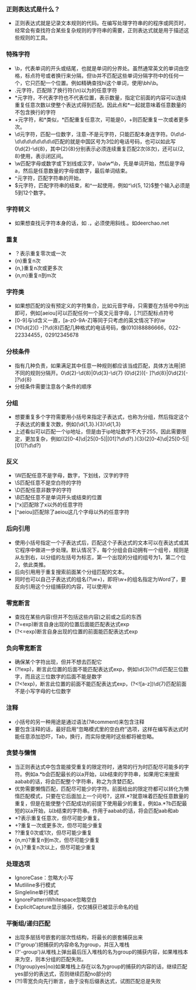 ### 正则表达式是什么？

- 正则表达式就是记录文本规则的代码。在编写处理字符串的的程序或网页时，经常会有查找符合某些复杂规则的字符串的需要，正则表达式就是用于描述这些规则的工具。

### 特殊字符

- \b，代表单词的开头或结尾，也就是单词的分界处。虽然通常英文的单词由空格，标点符号或者换行来分隔，但\b并不匹配这些单词分隔字符中的任何一个，它只匹配一个位置。例如精确查找hi这个单词，使用\bhi\b。
- .元字符，匹配除了换行符(\n)以为的任意字符
- *元字符，不代表字符也不代表位置，表示数量，指定它前面的内容可以连续重复任意次数以使整个表达式得到匹配。因此点和\*一起就意味着任意数量的不包含换行的字符
- +元字符，和*类似，\*匹配重复任意次，可能是0，+则匹配重复一次或者更多次。
- \d元字符，匹配一位数字，注意-不是元字符，只能匹配本身连字符。0\d\d-\d\d\d\d\d\d\d\d匹配的就是中国区号为3位的电话号码，也可以如此写0\d{2}-\d{8}，其中{2}{8}分别表示必须连续重复匹配2次(8次)，还可以{2, 8}使用，表示闭区间。
- \w匹配字母或数字或下划线或汉字，\ba\w*\b，先是单词开始，然后是字母a，然后是任意数量的字母或数字，最后单词结束。
- ^元字符，匹配字符串的开始，
- $元字符，匹配字符串的结束，和^一起使用，例如^\d{5, 12}$整个输入必须是5到12个数字。

### 字符转义

- 如果想查找元字符本身的话，如 .，必须使用斜线.。如deerchao\.net

### 重复

- ？表示重复零次或一次
- {n}重复n次
- {n,}重复n次或更多次
- {n,m}重复n到m次

### 字符类

- 如果想匹配的没有预定义的字符集合，比如元音字母，只需要在方括号中列出即可，例如[aeiou]可以匹配任何一个英文元音字母，[.?!]匹配标点符号
- [0-9]与\d含义一直，[a-z0-9A-Z]等同于只考虑的英文情况下的\w
- \(?0\d{2}[) -]?\d{8}匹配几种格式的电话号码，像(010)88886666，022-22334455，02912345678

### 分枝条件

- 指有几种负责，如果满足其中任意一种规则都应该当成匹配，具体方法用|把不同的规则分隔开。0\d{2}-\d{8}|0\d{3}-\d{7}  \(0\d{2}\)[- ]?\d{8}|0\d{2}[- ]?\d{8}
- 分枝条件需要注意各个条件的顺序

### 分组

- 想要重复多个字符需要用小括号来指定子表达式，也称为分组，然后指定这个子表达式的重复次数，例如(\d{1,3}\.){3}\d{1,3}
- 上述看似可以匹配一个ip地址，但是由于ip地址数字不大于255，因此需要限定，更加复杂，例如((2[0-4]\d|25[0-5]|[01]?\d\d?)\.){3}(2[0-4]\d|25[0-5]|[01]?\d\d?)

### 反义

- \W匹配任意不是字母，数字，下划线，汉字的字符
- \S匹配任意不是空白符的字符
- \D匹配任意非数字的字符
- \B匹配任意不是单词开头或结束的位置
- [^x]匹配除了x以外的任意字符
- [^aeiou]匹配除了aeiou这几个字母以外的任意字符

### 后向引用

- 使用小括号指定一个子表达式后，匹配这个子表达式的文本可以在表达式或其它程序中做进一步处理。默认情况下，每个分组会自动拥有一个组号，规则是从左到右，以分组的左括号为标志，第一个出现的分组的组号为1，第二个位2，依此类推。
- 后向引用用于重复搜索前面某个分组匹配的文本。
- 同时也可以自己子表达式的组名(?<Word>\w+)，即将\w+的组名指定为Word了，要反向引用这个分组捕获的内容，可以使用\k<Word>

### 零宽断言

- 查找在某些内容(但并不包括这些内容)之前或之后的东西
- (?=exp)断言自身出现的位置后面能匹配表达式exp
- (?<=exp)断言自身出现的位置的前面能匹配表达式exp

### 负向零宽断言

- 确保某个字符出现，但并不想去匹配它
- (?!exp)，断言此位置的后面不能匹配表达式exp，例如\d{3}(?!\d)匹配三位数字，而且这三位数字的后面不能是数字
- (?<!exp)，断言此位置的前面不能匹配表达式exp，(?<![a-z])\d{7}匹配前面不是小写字母的七位数字

### 注释

- 小括号的另一种用途是通过语法(?#comment)来包含注释
- 要包含注释的话，最好启用“忽略模式里的空白府”选项，这样在编写表达式时能任意添加恐吓，Tab，换行，而实际使用时这些都将被忽略。

### 贪婪与懒惰

- 当正则表达式中包含能接受重复的限定符时，通常的行为时匹配尽可能多的字符。例如a.*b会匹配最长的以a开始，以b结束的字符串，如果用它来搜索aabab的话，将会匹配整个字符串，称之为贪婪匹配。
- 优势需要懒惰匹配，匹配尽可能少的字符。前面给出的限定符都可以转化为懒惰匹配模式，只要在它后面加上一个问号?，这样.*?就意味着匹配任意数量的重复，但是在能使整个匹配成功的前提下使用最少的重复。例如a.\*?b匹配最短的以a开始，以b结束的字符串。作用于aabab的话，将会匹配aab和ab
- *?表示重复任意次，但尽可能少重复。
- +?重复一次或更多次，但尽可能少重复
- ??重复0次或1次，但尽可能少重复
- {n,m}?重复n到m次，但尽可能少重复
- {n,}?重复n次以上，但尽可能少重复

### 处理选项

- IgnoreCase：忽略大小写
- Mutliline多行模式
- Singleline单行模式
- IgnorePatternWhitespace忽略空白
- ExplicitCapture显示捕获，仅仅捕获已被显示命名的组

### 平衡组/递归匹配

- 出现多层括号嵌套的层次性结构，将最长的嵌套捕获出来
- (?'group')把捕获的内容命名为group，并压入堆栈
- (?'-group')从堆栈上弹出最后压入堆栈的名为group的捕获内容，如果堆栈本来为空，则本分组的匹配失败。
- (?(group)yes|no)如果堆栈上存在以名为group的捕获的内容的话，继续匹配yes部分的表达式，否则继续匹配no部分的
- (?!)零宽负向先行断言，由于没有后缀表达式，试图匹配总是失败

 